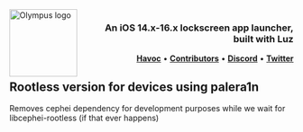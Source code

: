 <picture>
	<source media="(prefers-color-scheme: light)" srcset="https://repo.chr1s.dev/assets/Olympus/banner_dark-min.png">
	<img align="left" height="120" src="https://repo.chr1s.dev/assets/Olympus/banner_light-min.png" alt="Olympus logo" style="float: left;"/>
</picture>
<h3 align="right">An iOS 14.x-16.x lockscreen app launcher, <br>built with Luz</h3> 

<p align="right" >
  <strong><a href="placeholder">Havoc</a></strong>
  •
  <strong><a href="https://github.com/ChristopherA8/Olympus/graphs/contributors">Contributors</a></strong>
  •
  <strong><a href="https://discord.gg/EKZyXfM">Discord</a></strong>
  •
  <strong><a href="https://twitter.com/ChristopherA8">Twitter</a></strong>
</p>
<div class="clear"></div>

## Rootless version for devices using palera1n

Removes cephei dependency for development purposes while we wait for libcephei-rootless (if that ever happens)
